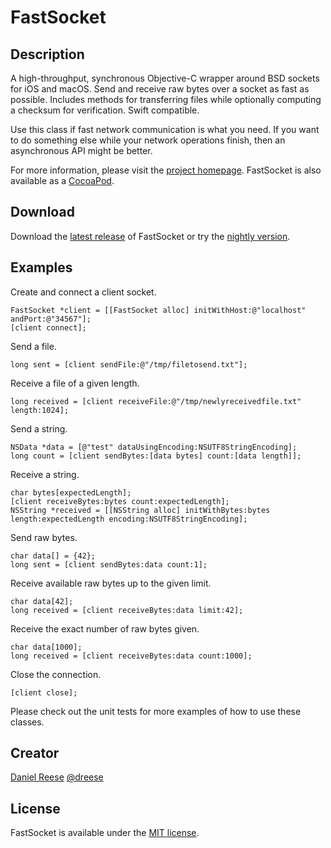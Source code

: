 FastSocket
===============

Description
---------------

A high-throughput, synchronous Objective-C wrapper around BSD sockets for iOS and macOS.
Send and receive raw bytes over a socket as fast as possible. Includes methods
for transferring files while optionally computing a checksum for verification.
Swift compatible.

Use this class if fast network communication is what you need. If you want to
do something else while your network operations finish, then an asynchronous
API might be better.

For more information, please visit the [project homepage](http://github.com/dreese/FastSocket).
FastSocket is also available as a [CocoaPod](http://cocoapods.org/?q=fastsocket).

Download
---------------

Download the [latest release](https://github.com/dreese/FastSocket/releases) of FastSocket or try the [nightly version](https://github.com/dreese/FastSocket/archive/master.zip).

Examples
---------------

Create and connect a client socket.

```objc
FastSocket *client = [[FastSocket alloc] initWithHost:@"localhost" andPort:@"34567"];
[client connect];
```

Send a file.

```objc
long sent = [client sendFile:@"/tmp/filetosend.txt"];
```

Receive a file of a given length.

```objc
long received = [client receiveFile:@"/tmp/newlyreceivedfile.txt" length:1024];
```

Send a string.

```objc
NSData *data = [@"test" dataUsingEncoding:NSUTF8StringEncoding];
long count = [client sendBytes:[data bytes] count:[data length]];
```

Receive a string.

```objc
char bytes[expectedLength];
[client receiveBytes:bytes count:expectedLength];
NSString *received = [[NSString alloc] initWithBytes:bytes length:expectedLength encoding:NSUTF8StringEncoding];
```

Send raw bytes.

```objc
char data[] = {42};
long sent = [client sendBytes:data count:1];
```

Receive available raw bytes up to the given limit.

```objc
char data[42];
long received = [client receiveBytes:data limit:42];
```

Receive the exact number of raw bytes given.

```objc
char data[1000];
long received = [client receiveBytes:data count:1000];
```

Close the connection.

```objc
[client close];
```

Please check out the unit tests for more examples of how to use these classes.

Creator
---------------

[Daniel Reese](http://www.danielreese.com/)
[@dreese](http://twitter.com/dreese)

License
---------------

FastSocket is available under the [MIT license](http://opensource.org/licenses/MIT).
